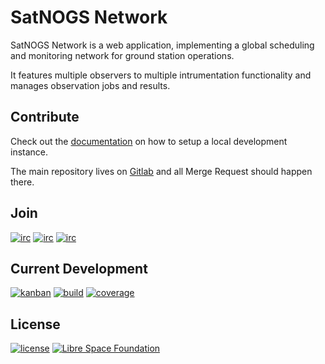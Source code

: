# SatNOGS Network

SatNOGS Network is a web application, implementing a global scheduling and monitoring network for ground station operations.

It features multiple observers to multiple intrumentation functionality and manages observation jobs and results.

## Contribute

Check out the [documentation](https://docs.satnogs.org/en/latest/satnogs-network/docs/) on how to setup a local development instance.

The main repository lives on [Gitlab](https://gitlab.com/librespacefoundation/satnogs/satnogs-network) and all Merge Request should happen there.

## Join

[![irc](https://img.shields.io/badge/Matrix-%23satnogs:matrix.org-blue.svg)](https://riot.im/app/#/room/#satnogs:matrix.org)
[![irc](https://img.shields.io/badge/IRC-%23satnogs%20on%20freenode-blue.svg)](https://webchat.freenode.net/?channels=satnogs)
[![irc](https://img.shields.io/badge/forum-discourse-blue.svg)](https://community.libre.space/c/satnogs)

## Current Development

[![kanban](https://img.shields.io/badge/kanban-board-lightgray.svg)](https://gitlab.com/librespacefoundation/satnogs/satnogs-network/boards/345495)
[![build](https://gitlab.com/librespacefoundation/satnogs/satnogs-network/badges/dev/build.svg)](https://gitlab.com/librespacefoundation/satnogs/satnogs-network/commits/dev)
[![coverage](https://gitlab.com/librespacefoundation/satnogs/satnogs-network/badges/dev/coverage.svg)](https://gitlab.com/librespacefoundation/satnogs/satnogs-network/commits/dev)

## License

[![license](https://img.shields.io/badge/license-AGPL%203.0-6672D8.svg)](LICENSE)
[![Libre Space Foundation](https://img.shields.io/badge/%C2%A9%202014--2018-Libre%20Space%20Foundation-6672D8.svg)](https://librespacefoundation.org/)

